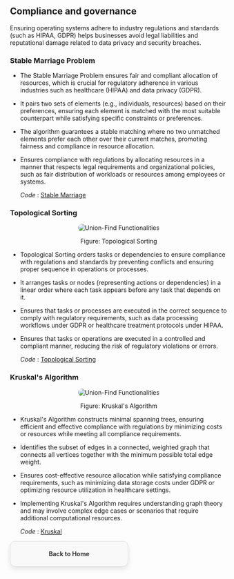 ## Compliance and governance
Ensuring operating systems adhere to industry regulations and standards (such as HIPAA, GDPR) helps businesses avoid legal liabilities and reputational damage related to data privacy and security breaches.

### Stable Marriage Problem 
- The Stable Marriage Problem ensures fair and compliant allocation of resources, which is crucial for regulatory adherence in various industries such as healthcare (HIPAA) and data privacy (GDPR).
- It pairs two sets of elements (e.g., individuals, resources) based on their preferences, ensuring each element is matched with the most suitable counterpart while satisfying specific constraints or preferences.
- The algorithm guarantees a stable matching where no two unmatched elements prefer each other over their current matches, promoting fairness and compliance in resource allocation.
- Ensures compliance with regulations by allocating resources in a manner that respects legal requirements and organizational policies, such as fair distribution of workloads or resources among employees or systems.

  *Code* : [Stable Marriage](https://github.com/PragatiDBhat/Portfolio/blob/main/Codes/stablemarriage.cpp)

  
### Topological Sorting 
<p align="center">
  <img src="https://github.com/PragatiDBhat/Portfolio/assets/163662545/48863e81-53ae-46b6-ade1-1a09603445aa" alt="Union-Find Functionalities" style="max-width: 100%; height: auto; border-radius: 8px;">
</p>
<p align="center">Figure: Topological Sorting</p>

- Topological Sorting orders tasks or dependencies to ensure compliance with regulations and standards by preventing conflicts and ensuring proper sequence in operations or processes.
- It arranges tasks or nodes (representing actions or dependencies) in a linear order where each task appears before any task that depends on it.
- Ensures that tasks or processes are executed in the correct sequence to comply with regulatory requirements, such as data processing workflows under GDPR or healthcare treatment protocols under HIPAA.
- Ensures that tasks or operations are executed in a controlled and compliant manner, reducing the risk of regulatory violations or errors.


  *Code* : [Topological Sorting](https://github.com/PragatiDBhat/Portfolio/blob/main/Codes/topologicalsorting.cpp)


  
### Kruskal's Algorithm 
<p align="center">
  <img src="https://github.com/PragatiDBhat/Portfolio/assets/163662545/65a8dd98-7774-4277-be61-158ae3ca59b0" alt="Union-Find Functionalities" style="max-width: 100%; height: auto; border-radius: 8px;">
</p>
<p align="center">Figure: Kruskal's Algorithm</p>


- Kruskal's Algorithm constructs minimal spanning trees, ensuring efficient and effective compliance with regulations by minimizing costs or resources while meeting all compliance requirements.
- Identifies the subset of edges in a connected, weighted graph that connects all vertices together with the minimum possible total edge weight.
- Ensures cost-effective resource allocation while satisfying compliance requirements, such as minimizing data storage costs under GDPR or optimizing resource utilization in healthcare settings.
- Implementing Kruskal's Algorithm requires understanding graph theory and may involve complex edge cases or scenarios that require additional computational resources.  


  *Code* : [Kruskal](https://github.com/PragatiDBhat/Portfolio/blob/main/Codes/kruskal.c)



<div style="border: 1px solid #ddd; border-radius: 12px; padding: 20px; width: calc(50% - 20px); box-shadow: 0 6px 12px rgba(0, 0, 0, 0.1); background-color: #f9f9f9; text-align: center; transition: transform 0.3s, box-shadow 0.3s;">
        <a href="https://pragatidbhat.github.io/Portfolio/" style="text-decoration: none; color: #333; font-weight: bold;">Back to Home</a>
</div>
